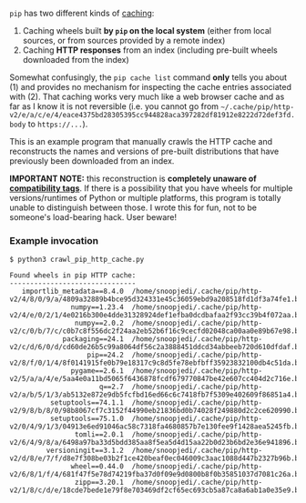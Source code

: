 `pip` has two different kinds of [caching](https://pip.pypa.io/en/stable/topics/caching/#what-is-cached):

1) Caching wheels built **by `pip` on the local system** (either from local sources, or from sources provided by a remote index)
2) Caching **HTTP responses** from an index (including pre-built wheels downloaded from the index)

Somewhat confusingly, the `pip cache list` command **only** tells you about (1) and provides no mechanism for inspecting
the cache entries associated with (2). That caching works very much like a web browser cache and as far as I know it is
not reversible (i.e. you cannot go from `~/.cache/pip/http-v2/e/a/c/e/4/eace4375bd28305395cc944828aca397282df81912e8222d72def3fd.body` to `https://...`).

This is an example program that manually crawls the HTTP cache and reconstructs the names and versions of pre-built
distributions that have previously been downloaded from an index.

**IMPORTANT NOTE:** this reconstruction is **completely unaware of [compatibility tags](https://peps.python.org/pep-0425/)**.
If there is a possibility that you have wheels for multiple versions/runtimes of Python or multiple platforms, this program
is totally unable to distinguish between those. I wrote this for fun, not to be someone's load-bearing hack. User beware!

### Example invocation

```
$ python3 crawl_pip_http_cache.py 

Found wheels in pip HTTP cache:
-------------------------------
   importlib_metadata==8.4.0  /home/snoopjedi/.cache/pip/http-v2/4/8/0/9/a/4809a32889b4bce95d324331e45c36059ebd9a208518fd1df3a74fe1.body
               numpy==1.23.4  /home/snoopjedi/.cache/pip/http-v2/4/e/0/2/1/4e0216b300e4dde31328924def1efba0dcdbafaa2f93cc39b4f072aa.body
                numpy==2.0.2  /home/snoopjedi/.cache/pip/http-v2/c/0/b/7/c/c0b7c8f556dc2f24aa2eb52b6f16c9cecfd02048ca00aa0e89b67e98.body
             packaging==24.1  /home/snoopjedi/.cache/pip/http-v2/c/d/6/0/d/cd60de26b5c99a8064df56c2a3888451ddcd34abbeeb720d610dfdaf.body
                   pip==24.2  /home/snoopjedi/.cache/pip/http-v2/8/f/0/1/4/8f0141915fe0b79e18317c9c8d5fe78ebfbff35923832100db4c51da.body
               pygame==2.6.1  /home/snoopjedi/.cache/pip/http-v2/5/a/a/4/e/5aa4e0a11bd5065f6436878fcdf679770847be42e607cc404d2c716e.body
                      q==2.7  /home/snoopjedi/.cache/pip/http-v2/a/b/5/1/3/ab5132e872e9db5fcfbd16ed66c6c7418fb7f5309e402609f86851a4.body
          setuptools==74.1.1  /home/snoopjedi/.cache/pip/http-v2/9/8/b/8/0/98b8067cf7c3152f44990eb21836bd0b74028f249880d2c2ce620990.body
          setuptools==75.1.0  /home/snoopjedi/.cache/pip/http-v2/0/4/9/1/3/04913e6ed91046ac58c7318fa4680857b7e130fee9f1428aea5245fb.body
                tomli==2.0.1  /home/snoopjedi/.cache/pip/http-v2/6/4/9/8/a/6498a97ba33d5bdd385aa8f5ea5d4d15aa22b0d23b6bd2e36e941896.body
         versioningit==3.1.2  /home/snoopjedi/.cache/pip/http-v2/d/8/e/7/f/d8e7f308be03b2f1ce420beaf0ec046009c3aac1088d447b2327b96b.body
               wheel==0.44.0  /home/snoopjedi/.cache/pip/http-v2/6/8/1/f/4/681f47f5e78d74219fba37d0f09e9d0800b8f0b35851037d7081c26a.body
                zipp==3.20.1  /home/snoopjedi/.cache/pip/http-v2/1/8/c/d/e/18cde7bede1e79f8e703469df2cf65ec693cb5a87ca8a6ab1a0e35e9.body
```

